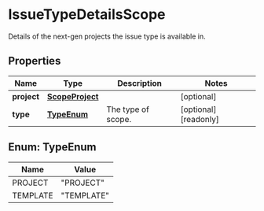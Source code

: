 

# IssueTypeDetailsScope

Details of the next-gen projects the issue type is available in.

## Properties

| Name | Type | Description | Notes |
|------------ | ------------- | ------------- | -------------|
|**project** | [**ScopeProject**](ScopeProject.md) |  |  [optional] |
|**type** | [**TypeEnum**](#TypeEnum) | The type of scope. |  [optional] [readonly] |



## Enum: TypeEnum

| Name | Value |
|---- | -----|
| PROJECT | &quot;PROJECT&quot; |
| TEMPLATE | &quot;TEMPLATE&quot; |



